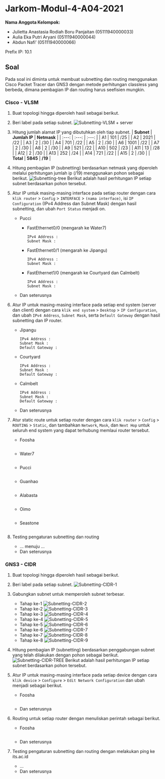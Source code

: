 # Jarkom-Modul-4-A04-2021

**Nama Anggota Kelompok:**
* Julietta Anastasia Rodiah Boru Panjaitan (05111940000033)
* Aulia Eka Putri Aryani (05111940000044)
* Abdun Nafi’ (05111940000066)

Prefix IP: 10.1

## Soal
Pada soal ini diminta untuk membuat subnetting dan routing menggunakan Cisco Packet Tracer dan GNS3 dengan metode perhitungan classless yang berbeda, dimana pembagian IP dan routing harus seefisien mungkin.

### Cisco - VLSM
1. Buat topologi hingga diperoleh hasil sebagai berikut.

2. Beri label pada setiap subnet.
    ![Subnetting-VLSM + server](https://user-images.githubusercontent.com/76677130/143471095-40470956-64cf-4656-a960-eb43dbd6ad9a.png)
3. Hitung jumlah alamat IP yang dibutuhkan oleh tiap subnet.
    | **Subnet** | **Jumlah IP** | **Netmask** |
    | :---: | :---: | :---: |
    | A1 | 101 | /25 |
    | A2 | 2021 | /22 |
    | A3 | 2 | /30 |
    | A4 | 701 | /22 |
    | A5 | 2 | /30 |
    | A6 | 1001 | /22 |
    | A7 | 2 | /30 |
    | A8 | 2 | /30 |
    | A9 | 521 | /22 |
    | A10 | 502 | /23 |
    | A11 | 13 | /28 |
    | A12 | 2 | /30 |
    | A13 | 252 | /24 |
    | A14 | 721 | /22 |
    | A15 | 2 | /30 |
    | **Total** | **5845** | **/19** |
4. Hitung pembagian IP (subnetting) berdasarkan netmask yang diperoleh melalui perhitungan jumlah ip (/19) menggunakan pohon sebagai berikut.
    ![Subnetting-tree](https://user-images.githubusercontent.com/76677130/143471573-f8869d21-ba03-4003-abdb-19d74dc569a1.png)
    Berikut adalah hasil perhitungan IP setiap subnet berdasarkan pohon tersebut.

5. Atur IP untuk masing-masing interface pada setiap router dengan cara `klik router` > `Config` > `INTERFACE` > `(nama interface)`, isi `IP Configuration` (IPv4 Address dan Subnet Mask) dengan hasil subnetting, dan ubah `Port Status` menjadi on.
    * Pucci
        * FastEthernet0/0 (mengarah ke Water7)
            ```
            IPv4 Address : 
            Subnet Mask : 
            ```
            
        * FastEthernet0/1 (mengarah ke Jipangu)
            ```
            IPv4 Address : 
            Subnet Mask : 
            ```
            
        * FastEthernet1/0 (mengarah ke Courtyard dan Calmbelt)
            ```
            IPv4 Address : 
            Subnet Mask : 
            ```
            
    * Dan seterusnya
6. Atur IP untuk masing-masing interface pada setiap end system (server dan client) dengan cara `klik end system` > `Desktop` > `IP Configuration`, dan ubah `IPv4 Address`, `Subnet Mask`, serta `Default Gateway` dengan hasil subnetting dan IP router.
    * Jipangu
        ```
        IPv4 Address : 
        Subnet Mask : 
        Default Gateway : 
        ```
    * Courtyard
        ```
        IPv4 Address : 
        Subnet Mask : 
        Default Gateway : 
        ```
    * Calmbelt
        ```
        IPv4 Address : 
        Subnet Mask : 
        Default Gateway : 
        ```
    * Dan seterusnya
7. Atur static route untuk setiap router dengan cara `klik router` > `Config` > `ROUTING` > `Static`, dan tambahkan `Network`, `Mask`, dan `Next Hop` untuk seluruh end system yang dapat terhubung memlaui router tersebut.
    * Foosha
        ```
        
        ```
    * Water7
        ```
        
        ```
    * Pucci
        ```
        
        ```
    * Guanhao
        ```
        
        ```
    * Alabasta
        ```
        
        ```
    * Oimo
        ```
        
        ```
    * Seastone
        ```
        
        ```
8. Testing pengaturan subnetting dan routing
    * ... menuju ...
    * Dan seterusnya 

### GNS3 - CIDR
1. Buat topologi hingga diperoleh hasil sebagai berikut.

2. Beri label pada setiap subnet.
    ![Subnetting-CIDR-1](https://user-images.githubusercontent.com/76677130/143618962-98fd9b20-d984-45a6-803d-d95bc9ea83ea.png)
3. Gabungkan subnet untuk memperoleh subnet terbesar.
    * Tahap ke-1
        ![Subnetting-CIDR-2](https://user-images.githubusercontent.com/76677130/143619037-1c2e96ce-9339-4912-9b52-056d69200a90.png)
    * Tahap ke-2
        ![Subnetting-CIDR-3](https://user-images.githubusercontent.com/76677130/143619047-f62ab743-bb09-4d9c-a490-ce575ef7c4f3.png)
    * Tahap ke-3
        ![Subnetting-CIDR-4](https://user-images.githubusercontent.com/76677130/143619057-43fb6bc7-feab-4244-8d9d-4e039d86de07.png)
    * Tahap ke-4
        ![Subnetting-CIDR-5](https://user-images.githubusercontent.com/76677130/143619062-87ee32ac-22d4-44de-8ab4-fbd10844e705.png)
    * Tahap ke-5
        ![Subnetting-CIDR-6](https://user-images.githubusercontent.com/76677130/143619072-3ed3261d-8897-4471-a264-6b4b34a931b5.png)
    * Tahap ke-6
        ![Subnetting-CIDR-7](https://user-images.githubusercontent.com/76677130/143619082-e7eb88cc-7f44-46f6-9068-093ce7c3c2c2.png)
    * Tahap ke-7
        ![Subnetting-CIDR-8](https://user-images.githubusercontent.com/76677130/143619097-e06a1332-3ae7-4e94-8236-45c7e2969811.png)
    * Tahap ke-8
        ![Subnetting-CIDR-9](https://user-images.githubusercontent.com/76677130/143619111-994f5947-17d7-4ef8-96c9-dc40ba3a49d5.png)
4. Hitung pembagian IP (subnetting) berdasarkan penggabungan subnet yang telah dilakukan dengan pohon sebagai berikut.
    ![Subnetting-CIDR-TREE](https://user-images.githubusercontent.com/76677130/143619160-f2a442e2-70ac-4060-a1e6-d1c1611ef682.png)
    Berikut adalah hasil perhitungan IP setiap subnet berdasarkan pohon tersebut.
    
5. Atur IP untuk masing-masing interface pada setiap device dengan cara `klik device` > `Configure` > `Edit Network Configuration` dan ubah menjadi sebagai berikut.
    * Foosha
        ```
        
        ```
    * Dan seterusnya
6. Routing untuk setiap router dengan menuliskan perintah sebagai berikut.
    * Foosha
        ```
        
        ```
    * Dan seterusnya
7. Testing pengaturan subnetting dan routing dengan melakukan ping ke its.ac.id
    * ...
    * Dan seterusnya

